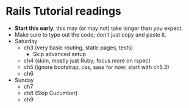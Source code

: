 # Rails Tutorial readings

* **Start this early**; this may (or may not) take longer than you
  expect.
* Make sure to type out the code; don't just copy and paste it.
* Saturday
    * ch3 (very basic routing, static pages, tests)
        * Skip advanced setup
    * ch4 (skim, mostly just Ruby; focus more on rspec)
    * ch5 (ignore bootstrap, css, sass for now;
           start with ch5.3)
    * ch6
* Sunday
    * ch7
    * ch8 (Skip Cucumber)
    * ch9
